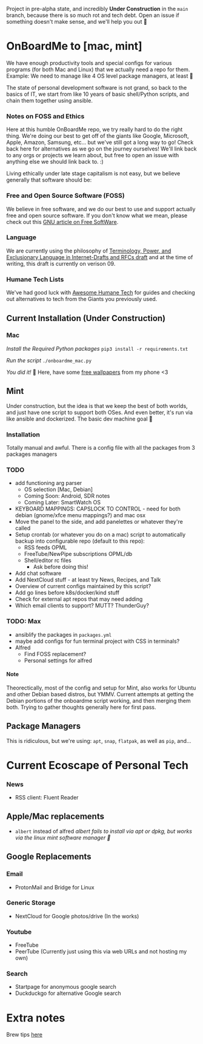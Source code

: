 Project in pre-alpha state, and incredibly **Under Construction** in the `main` branch, because there is so much rot and tech debt. Open an issue if something doesn't make sense, and we'll help you out 💙

# OnBoardMe to [mac, mint]
We have enough productivity tools and special configs for various programs (for both Mac and Linux) that we actually need a repo for them. Example: We need to manage like 4 OS level package managers, at least 🤦

The state of personal development software is not grand, so back to the basics of IT, we start from like 10 years of basic shell/Python scripts, and chain them together using ansible.

### Notes on FOSS and Ethics
Here at this humble OnBoardMe repo, we try really hard to do the right thing. We're doing our best to get off of the giants like Google, Microsoft, Apple, Amazon, Samsung, etc... but we've still got a long way to go! Check back here for alternatives as we go on the journey ourselves! We'll link back to any orgs or projects we learn about, but free to open an issue with anything else we should link back to. :)

Living ethically under late stage capitalism is not easy, but we believe generally that software should be:

### Free and Open Source Software (FOSS)
We believe in free software, and we do our best to use and support actually free and open source software. If you don't know what we mean, please check out this [GNU article on Free SoftWare](https://www.gnu.org/philosophy/free-sw.en.html).

### Language
We are currently using the philosophy of [Terminology, Power, and Exclusionary Language in Internet-Drafts and RFCs draft](https://datatracker.ietf.org/doc/html/draft-knodel-terminology-09) and at the time of writing, this draft is currently on verison 09.

### Humane Tech Lists
We've had good luck with [Awesome Humane Tech](https://github.com/humanetech-community/awesome-humane-tech) for guides and checking out alternatives to tech from the Giants you previously used.

## Current Installation (Under Construction)
### Mac
*Install the Required Python packages*
`pip3 install -r requirements.txt`

*Run the script*
`./onboardme_mac.py`

*You did it!* 🥳 Here, have some [free wallpapers](https://photos.app.goo.gl/mGjmG4o6JB9xxK7BA) from my phone <3

## Mint
Under construction, but the idea is that we keep the best of both worlds, and just have one script to support both OSes. And even better, it's run via like ansible and dockerized. The basic dev machine goal :blue_heart:

### Installation
Totally manual and awful. There is a config file with all the packages from 3 packages managers

### TODO
* add functioning arg parser
  * OS selection [Mac, Debian]
   * Coming Soon: Android, SDR notes
   * Coming Later: SmartWatch OS 
* KEYBOARD MAPPINGS: CAPSLOCK TO CONTROL - need for both debian (gnome/xfce menu mappings?) and mac osx
* Move the panel to the side, and add panelettes or whatever they're called
* Setup crontab (or whatever you do on a mac) script to automatically backup into configurable repo (default to this repo):
  * RSS feeds OPML
  * FreeTube/NewPipe subscriptions OPML/db
  * Shell/editor rc files
    * Ask before doing this!
* Add chat software
* Add NextCloud stuff - at least try News, Recipes, and Talk
* Overview of current configs maintained by this script?
* Add go lines before k8s/docker/kind stuff
* Check for external apt repos that may need adding
* Which email clients to support? MUTT? ThunderGuy?

### TODO: Max
* ansiblify the packages in `packages.yml`
* maybe add configs for fun terminal project with CSS in terminals?
* Alfred
  * Find FOSS replacement?
  * Personal settings for alfred

#### Note
Theorectically, most of the config and setup for Mint, also works for Ubuntu and other Debian based distros, but YMMV.
Current attempts at getting the Debian portions of the onboardme script working, and then merging them both. Trying to gather thoughts generally here for first pass.

## Package Managers
This is ridiculous, but we're using: `apt`, `snap`, `flatpak`, as well as `pip`, and...

# Current Ecoscape of Personal Tech

### News
- RSS client: Fluent Reader

## Apple/Mac replacements
- `albert` instead of alfred
*albert fails to install via apt or dpkg, but works via the linux mint software manager :shrug:*

## Google Replacements

### Email
- ProtonMail and Bridge for Linux

### Generic Storage
- NextCloud for Google photos/drive (In the works)

### Youtube
- FreeTube
- PeerTube (Currently just using this via web URLs and not hosting my own)

### Search
- Startpage for anonymous google search
- Duckduckgo for alternative Google search


# Extra notes

Brew tips [here](https://gist.github.com/ChristopherA/a579274536aab36ea9966f301ff14f3f)
